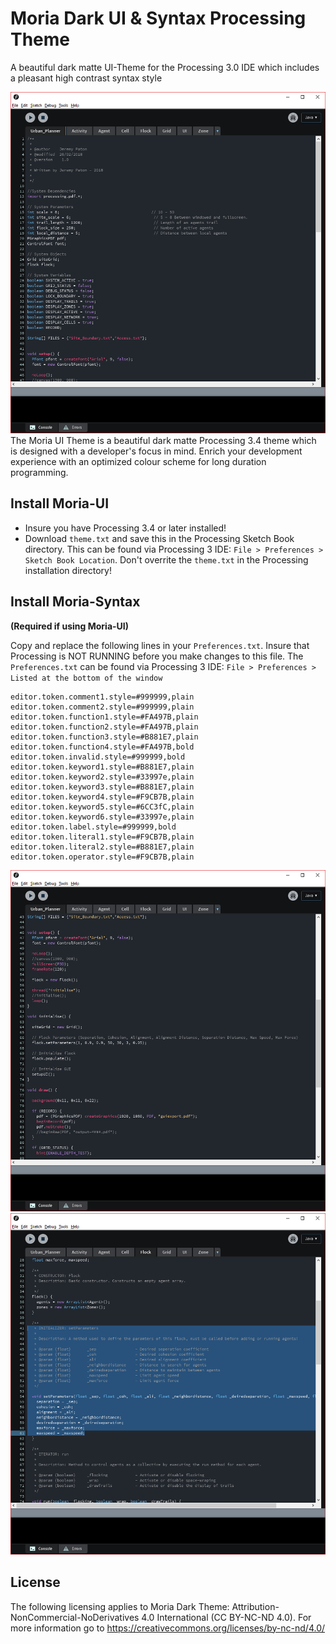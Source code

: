 # Moria Dark UI & Syntax Processing Theme
A beautiful dark matte UI-Theme for the Processing 3.0 IDE which includes a pleasant high contrast syntax style

![Comparison](/images/comparison.gif?raw=true "Moria UI Comparison")
The Moria UI Theme is a beautiful dark matte Processing 3.4 theme which is designed with a developer's focus in mind. Enrich your development experience with an optimized colour scheme for long duration programming.

## Install Moria-UI
- Insure you have Processing 3.4 or later installed!
- Download `theme.txt` and save this in the Processing Sketch Book directory. This can be found via Processing 3 IDE: `File > Preferences > Sketch Book Location`. Don't overrite the `theme.txt` in the Processing installation directory!

## Install Moria-Syntax
**(Required if using Moria-UI)**

Copy and replace the following lines in your `Preferences.txt`. Insure that Processing is NOT RUNNING before you make changes to this file. The `Preferences.txt` can be found via Processing 3 IDE: `File > Preferences > Listed at the bottom of the window`
```TXT
editor.token.comment1.style=#999999,plain
editor.token.comment2.style=#999999,plain
editor.token.function1.style=#FA497B,plain
editor.token.function2.style=#FA497B,plain
editor.token.function3.style=#B881E7,plain
editor.token.function4.style=#FA497B,bold
editor.token.invalid.style=#999999,bold
editor.token.keyword1.style=#B881E7,plain
editor.token.keyword2.style=#33997e,plain
editor.token.keyword3.style=#B881E7,plain
editor.token.keyword4.style=#F9CB7B,plain
editor.token.keyword5.style=#6CC3fC,plain
editor.token.keyword6.style=#33997e,plain
editor.token.label.style=#999999,bold
editor.token.literal1.style=#F9CB7B,plain
editor.token.literal2.style=#B881E7,plain
editor.token.operator.style=#F9CB7B,plain
```

![Example1](/images/example-01.jpg?raw=true "Moria UI")
![Example2](/images/example-02.jpg?raw=true "Moria UI")

## License
The following licensing applies to Moria Dark Theme: Attribution-NonCommercial-NoDerivatives 4.0 International (CC BY-NC-ND 4.0). For more information go to https://creativecommons.org/licenses/by-nc-nd/4.0/
